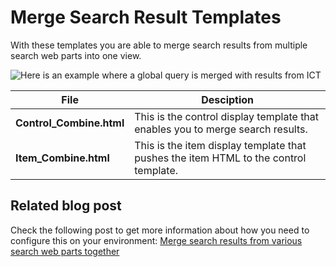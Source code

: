 Merge Search Result Templates
================

With these templates you are able to merge search results from multiple search web parts into one view.

![Here is an example where a global query is merged with results from ICT](http://www.eliostruyf.com/wp-content/uploads/2015/08/081715_1551_Mergesearch3.png)

File | Desciption
--- | ---
__Control_Combine.html__ | This is the control display template that enables you to merge search results.
__Item_Combine.html__ | This is the item display template that pushes the item HTML to the control template.

Related blog post
-------
Check the following post to get more information about how you need to configure this on your environment: [Merge search results from various search web parts together](http://www.eliostruyf.com/merge-search-results-from-various-search-web-parts-together/)

